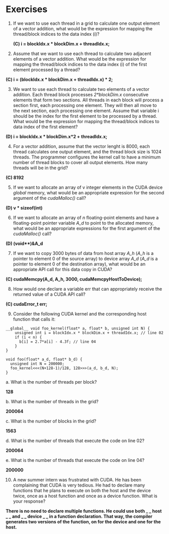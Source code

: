 # Exercises

1. If we want to use each thread in a grid to calculate one output element of a vector addition, what would be the expression for mapping the thread/block indices to the data index (i)?

   **(C) i = blockIdx.x * blockDim.x + threadIdx.x;**

2. Assume that we want to use each thread to calculate two adjacent elements of a vector addition. What would be the expression for mapping the thread/block indices to the data index (i) of the first element processed by a thread?

  **(C) i = (blockIdx.x * blockDim.x + threadIdx.x) * 2;**

3. We want to use each thread to calculate two elements of a vector addition. Each thread block processes _2*blockDim.x_ consecutive elements that form two sections. All threads in each block will process a section first, each processing one element. They will then all move to the next section, each processing one element. Assume that variable i should be the index for the first element to be processed by a thread. What would be the expression for mapping the thread/block indices to data index of the first element?

  **(D) i = blockIdx.x * blockDim.x*2 + threadIdx.x;**

4. For a vector addition, assume that the vector lenght is 8000, each thread calculates one output element, and the thread block size is 1024 threads. The programmer configures the kernel call to have a minimum number of thread blocks to cover all output elements. How many threads will be in the grid?

  **(C) 8192**

5. If we want to allocate an array of v integer elements in the CUDA device _global_ memory, what would be an appropriate expression for the second argument of the _cudaMalloc()_ call?

  **(D) v * sizeof(int)**

6. If we want to allocate an array of _n_ floating-point elements and have a floating-point pointer variable *A_d* to point to the allocated memory, what would be an appropriate expressions for the first argument of the _cudaMalloc()_ call?

 __(D) (void**)&A_d__

7. If we want to copy 3000 bytes of data from host array *A_h* (*A_h* is a pointer to element 0 of the source array) to device array *A_d* (*A_d* is a pointer to element 0 of the destination array), what would be an appropriate API call for this data copy in CUDA?

  **(C) cudaMemcpy(A_d, A_h, 3000, cudaMemcpyHostToDevice);**

8. How would one declare a variable err that can appropriately receive the returned value of a CUDA API call?

  **(C) cudaError_t err;**

9. Consider the following CUDA kernel and the corresponding host function that calls it:



```
__global__ void foo_kernel(float* a, float* b, unsigned int N) {
    unsigned int i = blockIdx.x * blockDim.x + threadIdx.x; // line 02
    if (i < n) {
      b[i] = 2.7*a[i] - 4.3f; // line 04
    }
}

void foo(float* a_d, float* b_d) {
  unsigned int N = 200000;
  foo_kernel<<<(N+128-1)/128, 128>>>(a_d, b_d, N);
}
```
a. What is the number of threads per block?

  **128**

b. What is the number of threads in the grid?

  **200064**

c. What is the number of blocks in the grid?

  **1563**

d. What is the number of threads that execute the code on line 02?

  **200064**

e. What is the number of threads that execute the code on line 04?

  **200000**

10. A new summer intern was frustrated with CUDA. He has been complaining that CUDA is very tedious. He had to declare many functions that he plans to execute on both the host and the device twice, once as a host function and once as a device function. What is your response?

  **There is no need to declare multiple functions. He could use both _ _ host _ _ and _ _ device _ _ in a function declaration. That way, the compiler generates two versions of the function, on for the device and one for the host.**

